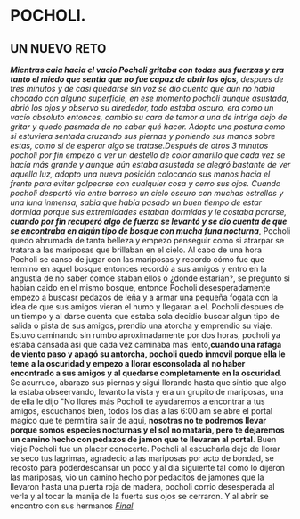 # POCHOLI.
## UN NUEVO RETO
*__Mientras caia hacia el vacio Pocholi gritaba con todas sus fuerzas y era tanto el miedo que sentia que no fue capaz de abrir los ojos__, despues de tres minutos y de casi quedarse sin voz se dio cuenta que aun no habia chocado con alguna superficie, en ese momento pocholi aunque asustada, abrió los ojos y observo su alrededor, todo estaba oscuro, era como un vacío absoluto entonces, cambio su cara de temor a una de intriga dejo de gritar y quedo pasmada de no saber qué hacer. 
Adopto una postura como si estuviera sentada cruzando sus piernas y poniendo sus manos sobre estas, como si de esperar algo se tratase.Después de otros 3 minutos pocholi por fin empezó a ver un destello de color amarillo que cada vez se hacía más grande y aunque aún estaba asustada se alegró bastante de ver aquella luz, adopto una nueva posición colocando sus manos hacia el frente para evitar golpearse con cualquier cosa y cerro sus ojos.
Cuando pocholi despertó vio entre borroso un cielo oscuro con muchas estrellas y una luna inmensa, sabia que  había pasado un buen tiempo de estar dormida porque sus extremidades estaban dormidas y le costaba pararse, __cuando por fin recuperó algo de fuerza se levantó y se dio cuenta de que se encontraba en algún tipo de bosque con mucha funa nocturna__*, Pocholi quedo abrumada de tanta belleza y empezo penseguir como si atrarpar se tratara a las mariposas que brillaban en el cielo. Al cabo de una hora Pocholi se canso de jugar con las mariposas y recordo cómo fue que termino en aquel bosque entonces recordó a sus amigos y entro en la angustia de no saber comoe staban ellos o ¿donde estarian?, se pregunto si habian caido en el mismo bosque, entonce Pocholi desesperadamente empezo a buscasr pedazos de leña y a armar una pequeña fogata con la idea de que sus amigos vieran el humo y llegaran a el. 
Pocholi despues de un tiempo y al darse cuenta que estaba sola decidio buscar algun tipo de salida o pista de sus amigos, prendio una atorcha y emprendio su viaje. Estuvo caminando sin rumbo aproximadamente por dos horas, pocholi ya estaba cansada asi que cada vez caminaba mas lento,__cuando una rafaga de viento paso y apagó su antorcha, pocholi quedo inmovil porque ella le teme a la oscuridad y empezo a llorar esconsolada al no haber encontrado a sus amigos y al quedarse completamente en la oscuridad__. Se acurruco, abarazo sus piernas y sigui llorando hasta que sintio que algo la estaba obseervando, levanto la vista y era un grupito de mariposas, una de ella le dijo "No llores más Pocholi te ayudaremos a encontrar a tus amigos, escuchanos bien, todos los dias a las 6:00 am se abre el portal magico que te permitira salir de aqui, __nosotras no te podremos llevar porque somos especies nocturnas y el sol no mataria, pero te dejaremos un camino hecho con pedazos de jamon que te llevaran al portal__. Buen viaje Pocholi fue un placer conocerte. 
Pocholi al escucharla dejo de llorar se seco tus lagrimas, agradecio a las mariposas por acto de bondad, se recosto para poderdescansar un poco y al dia siguiente tal como lo dijeron las mariposas, vio un camino hecho por pedacitos de jamones que la llevaron hasta una puerta roja de madera, pocholi corrio desesperada al verla y al tocar la manija de la fuerta sus ojos se cerraron.
Y al abrir se encontro con sus hermanos [*Final*](Final.md)
